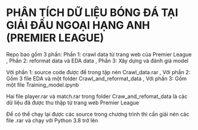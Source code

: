 # PHÂN TÍCH DỮ LIỆU BÓNG ĐÁ TẠI GIẢI ĐẤU NGOẠI HẠNG ANH (PREMIER LEAGUE)
Repo bao gồm 3 phần:
  Phần 1: crawl data từ trang web của Premier League
  , Phần 2: reformat data và EDA data
  , Phần 3: Xây dựng và đánh giá model

Với phần 1: source code được để trong tập nén Crawl_data.rar
, Với phần 2: Gồm 3 file EDA và một folder Crawl_and_reformat_data
, Với phần 3: Gồm một file Training_model.ipynb

Hai file player.rar và match.rar trong folder Craw_and_refomat_data là các dữ liệu đã được thu thập từ trang web Premier League

Để có thể chạy lại được các source trong chương trình thì cần giải nén các file .rar và chạy với Python 3.8 trở lên
